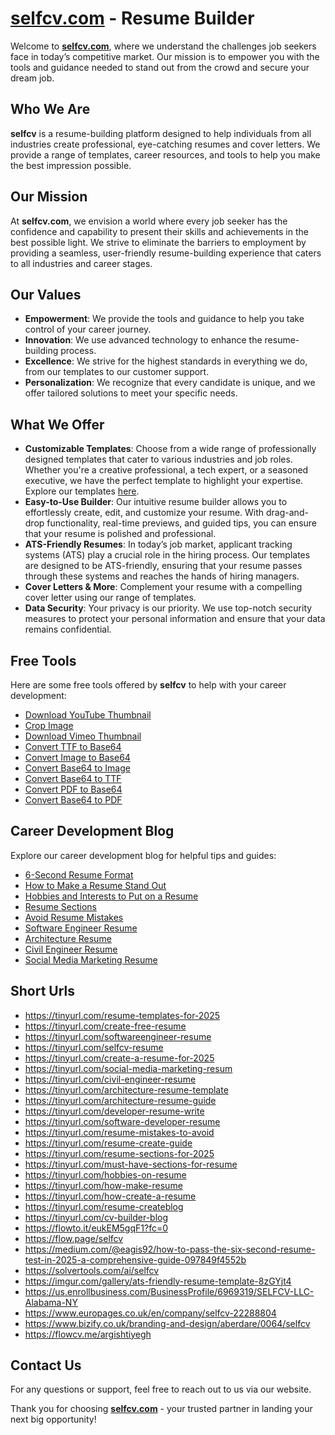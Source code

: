 # [selfcv.com](https://www.selfcv.com) - Resume Builder

Welcome to **[selfcv.com](https://www.selfcv.com)**, where we understand the challenges job seekers face in today’s competitive market. Our mission is to empower you with the tools and guidance needed to stand out from the crowd and secure your dream job.

## Who We Are

**selfcv** is a resume-building platform designed to help individuals from all industries create professional, eye-catching resumes and cover letters. We provide a range of templates, career resources, and tools to help you make the best impression possible.

## Our Mission

At **selfcv.com**, we envision a world where every job seeker has the confidence and capability to present their skills and achievements in the best possible light. We strive to eliminate the barriers to employment by providing a seamless, user-friendly resume-building experience that caters to all industries and career stages.

## Our Values

- **Empowerment**: We provide the tools and guidance to help you take control of your career journey.
- **Innovation**: We use advanced technology to enhance the resume-building process.
- **Excellence**: We strive for the highest standards in everything we do, from our templates to our customer support.
- **Personalization**: We recognize that every candidate is unique, and we offer tailored solutions to meet your specific needs.

## What We Offer

- **Customizable Templates**: Choose from a wide range of professionally designed templates that cater to various industries and job roles. Whether you're a creative professional, a tech expert, or a seasoned executive, we have the perfect template to highlight your expertise. Explore our templates [here](https://www.selfcv.com/cv-templates).
- **Easy-to-Use Builder**: Our intuitive resume builder allows you to effortlessly create, edit, and customize your resume. With drag-and-drop functionality, real-time previews, and guided tips, you can ensure that your resume is polished and professional.
- **ATS-Friendly Resumes**: In today’s job market, applicant tracking systems (ATS) play a crucial role in the hiring process. Our templates are designed to be ATS-friendly, ensuring that your resume passes through these systems and reaches the hands of hiring managers.
- **Cover Letters & More**: Complement your resume with a compelling cover letter using our range of templates.
- **Data Security**: Your privacy is our priority. We use top-notch security measures to protect your personal information and ensure that your data remains confidential.

## Free Tools

Here are some free tools offered by **selfcv** to help with your career development:

- [Download YouTube Thumbnail](https://www.selfcv.com/tools/download-youtube-thumbnail/)
- [Crop Image](https://www.selfcv.com/tools/crop-image/)
- [Download Vimeo Thumbnail](https://www.selfcv.com/tools/download-vimeo-thumbnail/)
- [Convert TTF to Base64](https://www.selfcv.com/tools/convert-ttf-to-base64/)
- [Convert Image to Base64](https://www.selfcv.com/tools/convert-image-to-base64/)
- [Convert Base64 to Image](https://www.selfcv.com/tools/convert-base64-to-image/)
- [Convert Base64 to TTF](https://www.selfcv.com/tools/convert-base64-to-ttf/)
- [Convert PDF to Base64](https://www.selfcv.com/tools/convert-pdf-to-base64/)
- [Convert Base64 to PDF](https://www.selfcv.com/tools/convert-base64-to-pdf/)

## Career Development Blog

Explore our career development blog for helpful tips and guides:

- [6-Second Resume Format](https://www.selfcv.com/career-blog/6-second-resume-format/)
- [How to Make a Resume Stand Out](https://www.selfcv.com/career-blog/how-to-make-resume-stand-out/)
- [Hobbies and Interests to Put on a Resume](https://www.selfcv.com/career-blog/hobbies-and-interests-to-put-on-a-resume/)
- [Resume Sections](https://www.selfcv.com/career-blog/resume-sections/)
- [Avoid Resume Mistakes](https://www.selfcv.com/career-blog/avoid-resume-mistakes/)
- [Software Engineer Resume](https://www.selfcv.com/career-blog/software-engineer-resume/)
- [Architecture Resume](https://www.selfcv.com/career-blog/architecture-resume/)
- [Civil Engineer Resume](https://www.selfcv.com/career-blog/civil-engineer-resume/)
- [Social Media Marketing Resume](https://www.selfcv.com/career-blog/social-media-marketing-resume/)

## Short Urls 
- https://tinyurl.com/resume-templates-for-2025
- https://tinyurl.com/create-free-resume
- https://tinyurl.com/softwareengineer-resume
- https://tinyurl.com/selfcv-resume
- https://tinyurl.com/create-a-resume-for-2025
- https://tinyurl.com/social-media-marketing-resum
- https://tinyurl.com/civil-engineer-resume
- https://tinyurl.com/architecture-resume-template
- https://tinyurl.com/architecture-resume-guide
- https://tinyurl.com/developer-resume-write
- https://tinyurl.com/software-developer-resume
- https://tinyurl.com/resume-mistakes-to-avoid
- https://tinyurl.com/resume-create-guide
- https://tinyurl.com/resume-sections-for-2025
- https://tinyurl.com/must-have-sections-for-resume
- https://tinyurl.com/hobbies-on-resume
- https://tinyurl.com/how-make-resume
- https://tinyurl.com/how-create-a-resume
- https://tinyurl.com/resume-createblog
- https://tinyurl.com/cv-builder-blog
- https://flowto.it/eukEM5gqF1?fc=0
- https://flow.page/selfcv
- https://medium.com/@eagis92/how-to-pass-the-six-second-resume-test-in-2025-a-comprehensive-guide-097849f4552b
- https://solvertools.com/ai/selfcv
- https://imgur.com/gallery/ats-friendly-resume-template-8zGYjt4
- https://us.enrollbusiness.com/BusinessProfile/6969319/SELFCV-LLC-Alabama-NY
- https://www.europages.co.uk/en/company/selfcv-22288804
- https://www.bizify.co.uk/branding-and-design/aberdare/0064/selfcv
- https://flowcv.me/argishtiyegh
  
## Contact Us

For any questions or support, feel free to reach out to us via our website.

Thank you for choosing **[selfcv.com](https://www.selfcv.com)** - your trusted partner in landing your next big opportunity!

